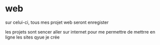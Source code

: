# web
sur celui-ci, tous mes projet web seront enregister

les projets sont sencer aller sur internet pour me permettre de mettrre en ligne les sites qyue je crée
